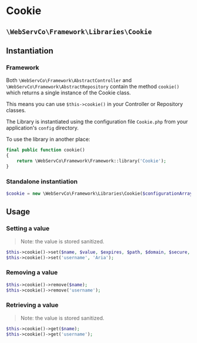 # Cookie

## `\WebServCo\Framework\Libraries\Cookie`

## Instantiation

### Framework

Both `\WebServCo\Framework\AbstractController` and `\WebServCo\Framework\AbstractRepository` contain the method `cookie()` which returns a single instance of the Cookie class.

This means you can use `$this->cookie()` in your Controller or Repository classes.

The Library is instantiated using the configuration file `Cookie.php` from your application's `config` directory.

To use the library in another place:

```php
final public function cookie()
{
    return \WebServCo\Framework\Framework::library('Cookie');
}
```

### Standalone instantiation

```php
$cookie = new \WebServCo\Framework\Libraries\Cookie($configurationArray);
```
## Usage

### Setting a value

> Note: the value is stored sanitized.

```php
$this->cookie()->set($name, $value, $expires, $path, $domain, $secure, $httponly, $samesite);
$this->cookie()->set('username', 'Aria');
```
### Removing a value

```php
$this->cookie()->remove($name);
$this->cookie()->remove('username');
```

### Retrieving a value

> Note: the value is stored sanitized.

```php
$this->cookie()->get($name);
$this->cookie()->get('username');
```
